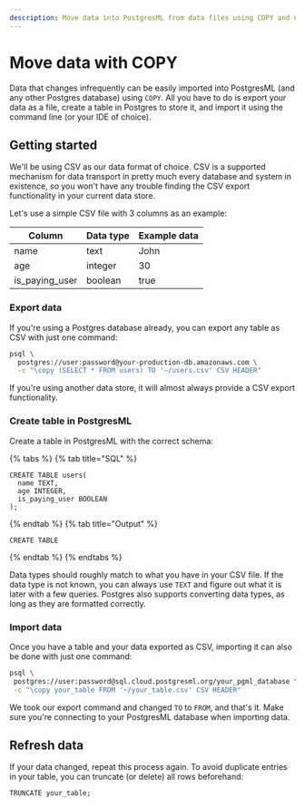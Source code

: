```yaml
---
description: Move data into PostgresML from data files using COPY and CSV.
---
```


# Move data with COPY

Data that changes infrequently can be easily imported into PostgresML (and any other Postgres database) using `COPY`. All you have to do is export your data as a file, create a table in Postgres to store it, and import it using the command line (or your IDE of choice).

## Getting started

We'll be using CSV as our data format of choice. CSV is a supported mechanism for data transport in pretty much every database and system in existence, so you won't have any trouble finding the CSV export functionality in your current data store.

Let's use a simple CSV file with 3 columns as an example:

| Column           | Data type | Example data |
| ---------------- | --------- | ------- |
| name             | text      | John    |
| age              | integer   | 30      |
| is\_paying\_user | boolean   | true    |

### Export data

If you're using a Postgres database already, you can export any table as CSV with just one command:

```bash
psql \
  postgres://user:password@your-production-db.amazonaws.com \
  -c "\copy (SELECT * FROM users) TO '~/users.csv' CSV HEADER"
```

If you're using another data store, it will almost always provide a CSV export functionality.

### Create table in PostgresML

Create a table in PostgresML with the correct schema:

{% tabs %}
{% tab title="SQL" %}

```postgresql
CREATE TABLE users(
  name TEXT,
  age INTEGER,
  is_paying_user BOOLEAN
);
```

{% endtab %}
{% tab title="Output" %}

```
CREATE TABLE
```

{% endtab %}
{% endtabs %}

Data types should roughly match to what you have in your CSV file. If the data type is not known, you can always use `TEXT` and figure out what it is later with a few queries. Postgres also supports converting data types, as long as they are formatted correctly.

### Import data

Once you have a table and your data exported as CSV, importing it can also be done with just one command:

```bash
psql \
 postgres://user:password@sql.cloud.postgresml.org/your_pgml_database \
 -c "\copy your_table FROM '~/your_table.csv' CSV HEADER"
```

We took our export command and changed `TO` to `FROM`, and that's it. Make sure you're connecting to your PostgresML database when importing data.

## Refresh data

If your data changed, repeat this process again. To avoid duplicate entries in your table, you can truncate (or delete) all rows beforehand:

```postgresql
TRUNCATE your_table;
```
